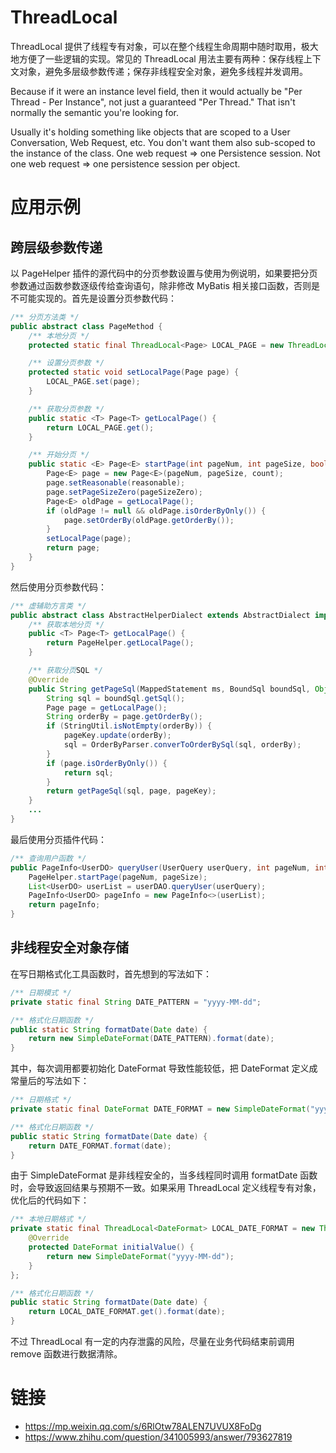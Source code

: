 # ThreadLocal

ThreadLocal 提供了线程专有对象，可以在整个线程生命周期中随时取用，极大地方便了一些逻辑的实现。常见的 ThreadLocal 用法主要有两种：保存线程上下文对象，避免多层级参数传递；保存非线程安全对象，避免多线程并发调用。

Because if it were an instance level field, then it would actually be "Per Thread - Per Instance", not just a guaranteed "Per Thread." That isn't normally the semantic you're looking for.

Usually it's holding something like objects that are scoped to a User Conversation, Web Request, etc. You don't want them also sub-scoped to the instance of the class.
One web request => one Persistence session.
Not one web request => one persistence session per object.

# 应用示例

## 跨层级参数传递

以 PageHelper 插件的源代码中的分页参数设置与使用为例说明，如果要把分页参数通过函数参数逐级传给查询语句，除非修改 MyBatis 相关接口函数，否则是不可能实现的。首先是设置分页参数代码：

```java
/** 分页方法类 */
public abstract class PageMethod {
    /** 本地分页 */
    protected static final ThreadLocal<Page> LOCAL_PAGE = new ThreadLocal<Page>();

    /** 设置分页参数 */
    protected static void setLocalPage(Page page) {
        LOCAL_PAGE.set(page);
    }

    /** 获取分页参数 */
    public static <T> Page<T> getLocalPage() {
        return LOCAL_PAGE.get();
    }

    /** 开始分页 */
    public static <E> Page<E> startPage(int pageNum, int pageSize, boolean count, Boolean reasonable, Boolean pageSizeZero) {
        Page<E> page = new Page<E>(pageNum, pageSize, count);
        page.setReasonable(reasonable);
        page.setPageSizeZero(pageSizeZero);
        Page<E> oldPage = getLocalPage();
        if (oldPage != null && oldPage.isOrderByOnly()) {
            page.setOrderBy(oldPage.getOrderBy());
        }
        setLocalPage(page);
        return page;
    }
}
```

然后使用分页参数代码：

```java
/** 虚辅助方言类 */
public abstract class AbstractHelperDialect extends AbstractDialect implements Constant {
    /** 获取本地分页 */
    public <T> Page<T> getLocalPage() {
        return PageHelper.getLocalPage();
    }

    /** 获取分页SQL */
    @Override
    public String getPageSql(MappedStatement ms, BoundSql boundSql, Object parameterObject, RowBounds rowBounds, CacheKey pageKey) {
        String sql = boundSql.getSql();
        Page page = getLocalPage();
        String orderBy = page.getOrderBy();
        if (StringUtil.isNotEmpty(orderBy)) {
            pageKey.update(orderBy);
            sql = OrderByParser.converToOrderBySql(sql, orderBy);
        }
        if (page.isOrderByOnly()) {
            return sql;
        }
        return getPageSql(sql, page, pageKey);
    }
    ...
}
```

最后使用分页插件代码：

```java
/** 查询用户函数 */
public PageInfo<UserDO> queryUser(UserQuery userQuery, int pageNum, int pageSize) {
    PageHelper.startPage(pageNum, pageSize);
    List<UserDO> userList = userDAO.queryUser(userQuery);
    PageInfo<UserDO> pageInfo = new PageInfo<>(userList);
    return pageInfo;
}
```

## 非线程安全对象存储

在写日期格式化工具函数时，首先想到的写法如下：

```java
/** 日期模式 */
private static final String DATE_PATTERN = "yyyy-MM-dd";

/** 格式化日期函数 */
public static String formatDate(Date date) {
    return new SimpleDateFormat(DATE_PATTERN).format(date);
}
```

其中，每次调用都要初始化 DateFormat 导致性能较低，把 DateFormat 定义成常量后的写法如下：

```java
/** 日期格式 */
private static final DateFormat DATE_FORMAT = new SimpleDateFormat("yyyy-MM-dd");

/** 格式化日期函数 */
public static String formatDate(Date date) {
    return DATE_FORMAT.format(date);
}
```

由于 SimpleDateFormat 是非线程安全的，当多线程同时调用 formatDate 函数时，会导致返回结果与预期不一致。如果采用 ThreadLocal 定义线程专有对象，优化后的代码如下：

```java
/** 本地日期格式 */
private static final ThreadLocal<DateFormat> LOCAL_DATE_FORMAT = new ThreadLocal<DateFormat>() {
    @Override
    protected DateFormat initialValue() {
        return new SimpleDateFormat("yyyy-MM-dd");
    }
};

/** 格式化日期函数 */
public static String formatDate(Date date) {
    return LOCAL_DATE_FORMAT.get().format(date);
}
```

不过 ThreadLocal 有一定的内存泄露的风险，尽量在业务代码结束前调用 remove 函数进行数据清除。

# 链接

- https://mp.weixin.qq.com/s/6RlOtw78ALEN7UVUX8FoDg
- https://www.zhihu.com/question/341005993/answer/793627819
